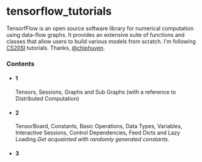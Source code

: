 # tensorflow_tutorials
TensorfFlow is an open source software library for numerical computation using data-flow graphs. It provides an extensive suite of functions and classes that allow users to build various models from scratch. I'm following [CS20SI](https://web.stanford.edu/class/cs20si/syllabus.html) tutorials. Thanks, [@chiphuyen](https://github.com/chiphuyen).

### Contents

- #### 1

	Tensors, Sessions, Graphs and Sub Graphs (with a reference to Distributed Computation)

- #### 2

	TensorBoard, Constants, Basic Operations, Data Types, Variables, Interactive Sessions, Control Dependencies, Feed Dicts and Lazy Loading._Get acquainted with randomly generated constants._

- #### 3

	





